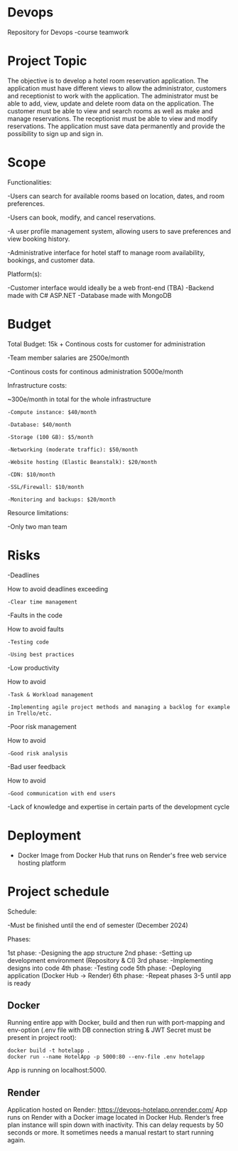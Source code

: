 # Devops
Repository for Devops -course teamwork

# Project Topic
The objective is to develop a hotel room reservation application. The application must have different views to allow the administrator, customers and receptionist to work with the application. The administrator must be able to add, view, update and delete room data on the application. The customer must be able to view and search rooms as well as make and manage reservations. The receptionist must be able to view and modify reservations. The application must save data permanently and provide the possibility to sign up and sign in. 

# Scope

Functionalities:

  -Users can search for available rooms based on location, dates, and room preferences.
  
  -Users can book, modify, and cancel reservations.
  
  -A user profile management system, allowing users to save preferences and view booking history.
  
  -Administrative interface for hotel staff to manage room availability, bookings, and customer data.

Platform(s):

  -Customer interface would ideally be a web front-end (TBA)
  -Backend made with C# ASP.NET
  -Database made with MongoDB

# Budget
Total Budget: 15k + Continous costs for customer for administration

-Team member salaries are 2500e/month

-Continous costs for continous administration 5000e/month

Infrastructure costs:

  ~300e/month in total for the whole infrastructure
  
    -Compute instance: $40/month
    
    -Database: $40/month
    
    -Storage (100 GB): $5/month
    
    -Networking (moderate traffic): $50/month
    
    -Website hosting (Elastic Beanstalk): $20/month
    
    -CDN: $10/month
    
    -SSL/Firewall: $10/month
    
    -Monitoring and backups: $20/month

Resource limitations:

  -Only two man team

# Risks

-Deadlines

  How to avoid deadlines exceeding
  
    -Clear time management
    
-Faults in the code

  How to avoid faults
  
    -Testing code
    
    -Using best practices
    
-Low productivity

  How to avoid
  
    -Task & Workload management
    
    -Implementing agile project methods and managing a backlog for example in Trello/etc.
    
-Poor risk management

  How to avoid
  
    -Good risk analysis
    
-Bad user feedback

  How to avoid
  
    -Good communication with end users
    
-Lack of knowledge and expertise in certain parts of the development cycle

# Deployment

- Docker Image from Docker Hub that runs on Render's free web service hosting platform

# Project schedule

Schedule:

  -Must be finished until the end of semester (December 2024)

Phases:

  1st phase:
    -Designing the app structure
  2nd phase:
    -Setting up development environment (Repository & CI)
  3rd phase:
    -Implementing designs into code
  4th phase:
    -Testing code
  5th phase:
    -Deploying application (Docker Hub -> Render)
  6th phase:
    -Repeat phases 3-5 until app is ready
  

## Docker
Running entire app with Docker, build and then run with port-mapping and env-option (.env file with DB connection string & JWT Secret must be present in project root):
```console
docker build -t hotelapp .
docker run --name HotelApp -p 5000:80 --env-file .env hotelapp
```
App is running on localhost:5000.

## Render
Application hosted on Render: https://devops-hotelapp.onrender.com/
App runs on Render with a Docker image located in Docker Hub. Render’s free plan instance will spin down with inactivity. This can delay requests by 50 seconds or more. It sometimes needs a manual restart to start running again.